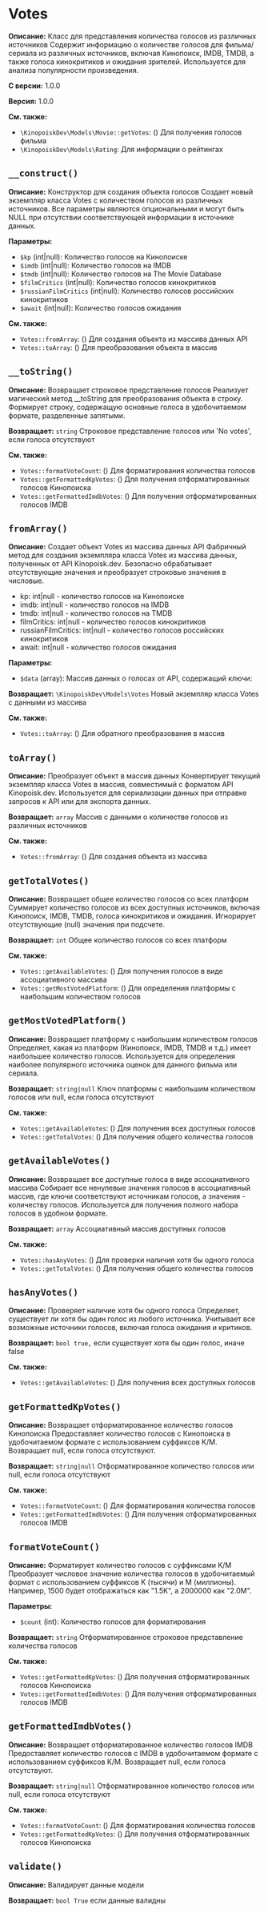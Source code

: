 # Votes

**Описание:** Класс для представления количества голосов из различных источников
Содержит информацию о количестве голосов для фильма/сериала из различных
источников, включая Кинопоиск, IMDB, TMDB, а также голоса кинокритиков
и ожидания зрителей. Используется для анализа популярности произведения.

**С версии:** 1.0.0

**Версия:** 1.0.0

**См. также:**

* `\KinopoiskDev\Models\Movie::getVotes`: () Для получения голосов фильма
* `\KinopoiskDev\Models\Rating`: Для информации о рейтингах

## `__construct()`

**Описание:** Конструктор для создания объекта голосов
Создает новый экземпляр класса Votes с количеством голосов из различных источников.
Все параметры являются опциональными и могут быть NULL при отсутствии
соответствующей информации в источнике данных.

**Параметры:**

* `$kp` (int|null): Количество голосов на Кинопоиске
* `$imdb` (int|null): Количество голосов на IMDB
* `$tmdb` (int|null): Количество голосов на The Movie Database
* `$filmCritics` (int|null): Количество голосов кинокритиков
* `$russianFilmCritics` (int|null): Количество голосов российских кинокритиков
* `$await` (int|null): Количество голосов ожидания

**См. также:**

* `Votes::fromArray`: () Для создания объекта из массива данных API
* `Votes::toArray`: () Для преобразования объекта в массив

## `__toString()`

**Описание:** Возвращает строковое представление голосов
Реализует магический метод __toString для преобразования объекта
в строку. Формирует строку, содержащую основные голоса в удобочитаемом
формате, разделенные запятыми.

**Возвращает:** `string` Строковое представление голосов или 'No votes', если голоса отсутствуют

**См. также:**

* `Votes::formatVoteCount`: () Для форматирования количества голосов
* `Votes::getFormattedKpVotes`: () Для получения отформатированных голосов Кинопоиска
* `Votes::getFormattedImdbVotes`: () Для получения отформатированных голосов IMDB

## `fromArray()`

**Описание:** Создает объект Votes из массива данных API
Фабричный метод для создания экземпляра класса Votes из массива данных,
полученных от API Kinopoisk.dev. Безопасно обрабатывает отсутствующие
значения и преобразует строковые значения в числовые.
- kp: int|null - количество голосов на Кинопоиске
- imdb: int|null - количество голосов на IMDB
- tmdb: int|null - количество голосов на TMDB
- filmCritics: int|null - количество голосов кинокритиков
- russianFilmCritics: int|null - количество голосов российских кинокритиков
- await: int|null - количество голосов ожидания

**Параметры:**

* `$data` (array): Массив данных о голосах от API, содержащий ключи:

**Возвращает:** `\KinopoiskDev\Models\Votes` Новый экземпляр класса Votes с данными из массива

**См. также:**

* `Votes::toArray`: () Для обратного преобразования в массив

## `toArray()`

**Описание:** Преобразует объект в массив данных
Конвертирует текущий экземпляр класса Votes в массив,
совместимый с форматом API Kinopoisk.dev. Используется для сериализации
данных при отправке запросов к API или для экспорта данных.

**Возвращает:** `array` Массив с данными о количестве голосов из различных источников

**См. также:**

* `Votes::fromArray`: () Для создания объекта из массива

## `getTotalVotes()`

**Описание:** Возвращает общее количество голосов со всех платформ
Суммирует количество голосов из всех доступных источников,
включая Кинопоиск, IMDB, TMDB, голоса кинокритиков и ожидания.
Игнорирует отсутствующие (null) значения при подсчете.

**Возвращает:** `int` Общее количество голосов со всех платформ

**См. также:**

* `Votes::getAvailableVotes`: () Для получения голосов в виде ассоциативного массива
* `Votes::getMostVotedPlatform`: () Для определения платформы с наибольшим количеством голосов

## `getMostVotedPlatform()`

**Описание:** Возвращает платформу с наибольшим количеством голосов
Определяет, какая из платформ (Кинопоиск, IMDB, TMDB и т.д.) имеет
наибольшее количество голосов. Используется для определения наиболее
популярного источника оценок для данного фильма или сериала.

**Возвращает:** `string|null` Ключ платформы с наибольшим количеством голосов или null, если голоса отсутствуют

**См. также:**

* `Votes::getAvailableVotes`: () Для получения всех доступных голосов
* `Votes::getTotalVotes`: () Для получения общего количества голосов

## `getAvailableVotes()`

**Описание:** Возвращает все доступные голоса в виде ассоциативного массива
Собирает все ненулевые значения голосов в ассоциативный массив, где ключи
соответствуют источникам голосов, а значения - количеству голосов.
Используется для получения полного набора голосов в удобном формате.

**Возвращает:** `array` Ассоциативный массив доступных голосов

**См. также:**

* `Votes::hasAnyVotes`: () Для проверки наличия хотя бы одного голоса
* `Votes::getTotalVotes`: () Для получения общего количества голосов

## `hasAnyVotes()`

**Описание:** Проверяет наличие хотя бы одного голоса
Определяет, существует ли хотя бы один голос из любого источника.
Учитывает все возможные источники голосов, включая голоса ожидания и критиков.

**Возвращает:** `bool true,` если существует хотя бы один голос, иначе false

**См. также:**

* `Votes::getAvailableVotes`: () Для получения всех доступных голосов

## `getFormattedKpVotes()`

**Описание:** Возвращает отформатированное количество голосов Кинопоиска
Предоставляет количество голосов с Кинопоиска в удобочитаемом формате
с использованием суффиксов K/M. Возвращает null, если голоса отсутствуют.

**Возвращает:** `string|null` Отформатированное количество голосов или null, если голоса отсутствуют

**См. также:**

* `Votes::formatVoteCount`: () Для форматирования количества голосов
* `Votes::getFormattedImdbVotes`: () Для получения отформатированных голосов IMDB

## `formatVoteCount()`

**Описание:** Форматирует количество голосов с суффиксами K/M
Преобразует числовое значение количества голосов в удобочитаемый формат
с использованием суффиксов K (тысячи) и M (миллионы). Например, 1500 будет
отображаться как "1.5K", а 2000000 как "2.0M".

**Параметры:**

* `$count` (int): Количество голосов для форматирования

**Возвращает:** `string` Отформатированное строковое представление количества голосов

**См. также:**

* `Votes::getFormattedKpVotes`: () Для получения отформатированных голосов Кинопоиска
* `Votes::getFormattedImdbVotes`: () Для получения отформатированных голосов IMDB

## `getFormattedImdbVotes()`

**Описание:** Возвращает отформатированное количество голосов IMDB
Предоставляет количество голосов с IMDB в удобочитаемом формате
с использованием суффиксов K/M. Возвращает null, если голоса отсутствуют.

**Возвращает:** `string|null` Отформатированное количество голосов или null, если голоса отсутствуют

**См. также:**

* `Votes::formatVoteCount`: () Для форматирования количества голосов
* `Votes::getFormattedKpVotes`: () Для получения отформатированных голосов Кинопоиска

## `validate()`

**Описание:** Валидирует данные модели

**Возвращает:** `bool True` если данные валидны

